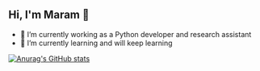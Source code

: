 ## Hi, I'm Maram 👋

- 🔭 I’m currently working as a Python developer and research assistant  
- 🌱 I’m currently learning and will keep learning 

[![Anurag's GitHub stats](https://github-readme-stats.vercel.app/api?username=Maram99Alhinai)](https://github.com/Maram99Alhinai/github-readme-stats)
